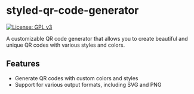# styled-qr-code-generator
[![License: GPL v3](https://img.shields.io/badge/License-GPLv3-blue.svg)](https://www.gnu.org/licenses/gpl-3.0)


A customizable QR code generator that allows you to create beautiful and unique QR codes with various styles and colors.

## Features

- Generate QR codes with custom colors and styles
- Support for various output formats, including SVG and PNG